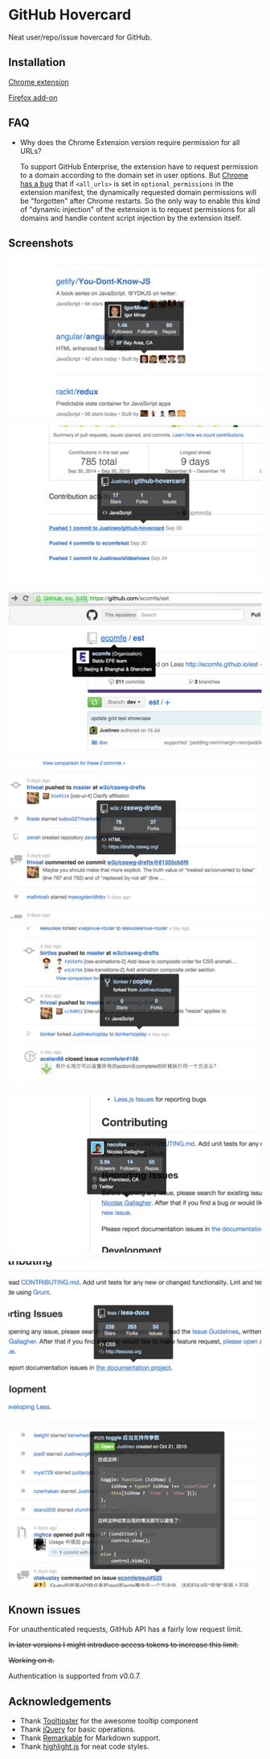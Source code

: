 # GitHub Hovercard

Neat user/repo/issue hovercard for GitHub.

## Installation

[Chrome extension](https://chrome.google.com/webstore/detail/github-hovercard/mmoahbbnojgkclgceahhakhnccimnplk)

[Firefox add-on](https://addons.mozilla.org/en-US/firefox/addon/github-hovercard/)

## FAQ

* Why does the Chrome Extension version require permission for all URLs?

    To support GitHub Enterprise, the extension have to request permission to a domain according to the domain set in user options. But [Chrome has a bug](https://code.google.com/p/chromium/issues/detail?id=125706) that if `<all_urls>` is set in `optional_permissions` in the extension manifest, the dynamically requested domain permissions will be "forgotten" after Chrome restarts. So the only way to enable this kind of "dynamic injection" of the extension is to request permissions for all domains and handle content script injection by the extension itself.

## Screenshots

![Avatars in trending repos](screenshots/1.png)

![Repo names in activity messages](screenshots/2.png)

![Users/organizations in repo title](screenshots/3.png)

![Repo names in activity feed](screenshots/4.png)

![Forked repos](screenshots/5.png)

![User/organization links in any place](screenshots/6.png)

![Repo links in any place](screenshots/7.png)

![Issue in news feed](screenshots/8.png)

## Known issues

For unauthenticated requests, GitHub API has a fairly low request limit.

~~In later versions I might introduce access tokens to increase this limit.~~

~~Working on it.~~

Authentication is supported from v0.0.7.

## Acknowledgements

* Thank [Tooltipster](https://github.com/iamceege/tooltipster/) for the awesome tooltip component
* Thank [jQuery](https://github.com/jquery/jquery) for basic operations.
* Thank [Remarkable](https://github.com/jonschlinkert/remarkable) for Markdown support.
* Thank [highlight.js](https://github.com/isagalaev/highlight.js) for neat code styles.
